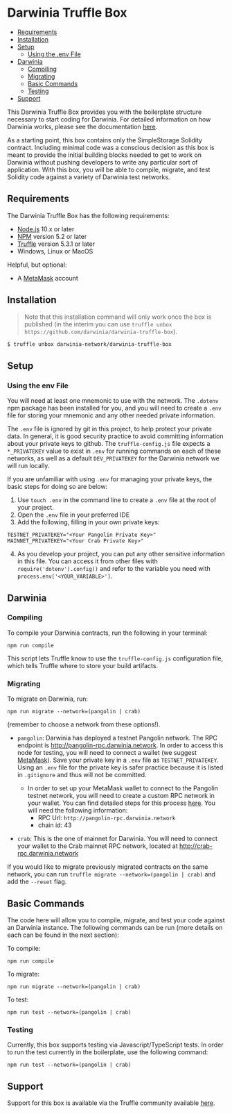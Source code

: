 # Darwinia Truffle Box

- [Requirements](#requirements)
- [Installation](#installation)
- [Setup](#setup)
  * [Using the .env File](#using-the-env-file)
- [Darwinia](#darwinia)
  * [Compiling](#compiling)
  * [Migrating](#migrating)
  * [Basic Commands](#basic-commands)
  * [Testing](#testing)
- [Support](#support)

This Darwinia Truffle Box provides you with the boilerplate structure necessary to start coding for Darwinia. For detailed information on how Darwinia works, please see the documentation [here](https://docs.darwinia.network).

As a starting point, this box contains only the SimpleStorage Solidity contract. Including minimal code was a conscious decision as this box is meant to provide the initial building blocks needed to get to work on Darwinia without pushing developers to write any particular sort of application. With this box, you will be able to compile, migrate, and test Solidity code against a variety of Darwinia test networks.

## Requirements

The Darwinia Truffle Box has the following requirements:

- [Node.js](https://nodejs.org/) 10.x or later
- [NPM](https://docs.npmjs.com/cli/) version 5.2 or later
- [Truffle](https://trufflesuite.com/truffle/) version 5.3.1 or later
- Windows, Linux or MacOS

Helpful, but optional:
- A [MetaMask](https://metamask.io/) account

## Installation

> Note that this installation command will only work once the box is published (in the interim you can use `truffle unbox https://github.com/darwinia/darwinia-truffle-box`).

```bash
$ truffle unbox darwinia-network/darwinia-truffle-box
```

## Setup

### Using the env File

You will need at least one mnemonic to use with the network. The `.dotenv` npm package has been installed for you, and you will need to create a `.env` file for storing your mnemonic and any other needed private information.

The `.env` file is ignored by git in this project, to help protect your private data. In general, it is good security practice to avoid committing information about your private keys to github. The `truffle-config.js` file expects a `*_PRIVATEKEY` value to exist in `.env` for running commands on each of these networks, as well as a default `DEV_PRIVATEKEY` for the Darwinia network we will run locally.

If you are unfamiliar with using `.env` for managing your private keys, the basic steps for doing so are below:

1) Use `touch .env` in the command line to create a `.env` file at the root of your project.
2) Open the `.env` file in your preferred IDE
3) Add the following, filling in your own private keys:

```
TESTNET_PRIVATEKEY="<Your Pangolin Private Key>"
MAINNET_PRIVATEKEY="<Your Crab Private Key>"
```

4) As you develop your project, you can put any other sensitive information in this file. You can access it from other files with `require('dotenv').config()` and refer to the variable you need with `process.env['<YOUR_VARIABLE>']`.

## Darwinia

### Compiling

To compile your Darwinia contracts, run the following in your terminal:

```
npm run compile
```

This script lets Truffle know to use the `truffle-config.js` configuration file, which tells Truffle where to store your build artifacts.

### Migrating

To migrate on Darwinia, run:

```
npm run migrate --network=(pangolin | crab)
```

(remember to choose a network from these options!).

- `pangolin`: Darwinia has deployed a testnet Pangolin network. The RPC endpoint is http://pangolin-rpc.darwinia.network. In order to access this node for testing, you will need to connect a wallet  (we suggest [MetaMask](https://metamask.io/)). Save your private key in a `.env` file as `TESTNET_PRIVATEKEY`. Using an `.env` file for the private key is safer practice because it is listed in `.gitignore` and thus will not be committed.
  * In order to set up your MetaMask wallet to connect to the Pangolin testnet network, you will need to create a custom RPC network in your wallet. You can find detailed steps for this process [here](https://docs.crab.network/dvm/wallets/dvm-metamask#connect-with-metamask). You will need the following information:
    - RPC Url: `http://pangolin-rpc.darwinia.network`
    - chain id: 43

- `crab`: This is the one of mainnet for Darwinia. You will need to connect your wallet to the Crab mainnet RPC network, located at http://crab-rpc.darwinia.network

If you would like to migrate previously migrated contracts on the same network, you can run `truffle migrate --network=(pangolin | crab)` and add the `--reset` flag.

## Basic Commands

The code here will allow you to compile, migrate, and test your code against an Darwinia instance. The following commands can be run (more details on each can be found in the next section):

 To compile:
 ```
 npm run compile
 ```

 To migrate:
 ```
 npm run migrate --network=(pangolin | crab)
 ```

 To test:
 ```
 npm run test --network=(pangolin | crab)
```
### Testing

Currently, this box supports testing via Javascript/TypeScript tests. In order to run the test currently in the boilerplate, use the following command:

```
npm run test --network=(pangolin | crab)
```

## Support

Support for this box is available via the Truffle community available [here](https://www.trufflesuite.com/community).
